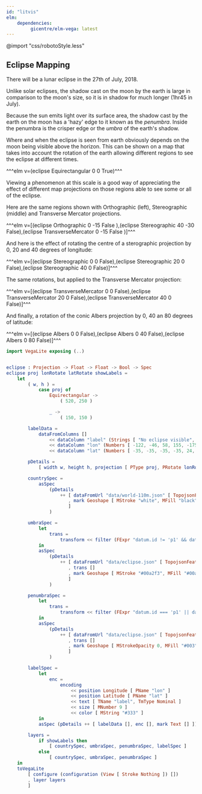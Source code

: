 ```yaml
---
id: "litvis"
elm:
    dependencies:
         gicentre/elm-vega: latest
---
```


@import "css/robotoStyle.less"

## Eclipse Mapping

There will be a lunar eclipse in the 27th of July, 2018.

Unlike solar eclipses, the shadow cast on the moon by the earth is large in comparison to the moon's size, so it is in shadow for much longer (1hr45 in July).

Because the sun emits light over its surface area, the shadow cast by the earth on the moon has a 'hazy' edge to it known as the _penumbra_.
Inside the penumbra is the crisper edge or the _umbra_ of the earth's shadow.

Where and when the eclipse is seen from earth obviously depends on the moon being visible above the horizon.
This can be shown on a map that takes into account the rotation of the earth allowing different regions to see the eclipse at different times.

^^^elm v=(eclipse Equirectangular 0 0 True)^^^

Viewing a phenomenon at this scale is a good way of appreciating the effect of different map projections on those regions able to see some or all of the eclipse.

Here are the same regions shown with Orthographic (left), Stereographic (middle) and Transverse Mercator projections.

^^^elm v=[(eclipse Orthographic 0 -15 False ),(eclipse Stereographic 40 -30 False),(eclipse TransverseMercator 0 -15 False )]^^^

And here is the effect of rotating the centre of a sterographic projection by 0, 20 and 40 degrees of longitude:

^^^elm v=[(eclipse Stereographic 0 0 False),(eclipse Stereographic 20 0 False),(eclipse Stereographic 40 0 False)]^^^

The same rotations, but applied to the Transverse Mercator projection:

^^^elm v=[(eclipse TransverseMercator 0 0 False),(eclipse TransverseMercator 20 0 False),(eclipse TransverseMercator 40 0 False)]^^^

And finally, a rotation of the conic Albers projection by 0, 40 an 80 degrees of latitude:

^^^elm v=[(eclipse Albers 0 0 False),(eclipse Albers 0 40 False),(eclipse Albers 0 80 False)]^^^

```elm {l=hidden}
import VegaLite exposing (..)


eclipse : Projection -> Float -> Float -> Bool -> Spec
eclipse proj lonRotate latRotate showLabels =
    let
        ( w, h ) =
            case proj of
                Equirectangular ->
                    ( 520, 250 )

                _ ->
                    ( 150, 150 )

        labelData =
            dataFromColumns []
                << dataColumn "label" (Strings [ "No eclipse visible", "Eclipse at moonrise", "All eclipse visible", "Eclipse at moonset", "p1", "p4", "u4", "u3", "u2", "u1", "p1", "p4", "u4", "u3", "u2", "u1" ])
                << dataColumn "lon" (Numbers [ -122, -46, 58, 155, -175, -70, -52, -33, -10, 8, 25, 90, 108, 126, 149, 167 ])
                << dataColumn "lat" (Numbers [ -35, -35, -35, -35, 24, 24, 24, 24, 24, 24, 24, 24, 24, 24, 24, 24 ])

        pDetails =
            [ width w, height h, projection [ PType proj, PRotate lonRotate latRotate 0 ] ]

        countrySpec =
            asSpec
                (pDetails
                    ++ [ dataFromUrl "data/world-110m.json" [ TopojsonFeature "countries1" ]
                       , mark Geoshape [ MStroke "white", MFill "black", MStrokeWidth 0.1, MFillOpacity 0.1 ]
                       ]
                )

        umbraSpec =
            let
                trans =
                    transform << filter (FExpr "datum.id != 'p1' && datum.id != 'p4'")
            in
            asSpec
                (pDetails
                    ++ [ dataFromUrl "data/eclipse.json" [ TopojsonFeature "eclipse" ]
                       , trans []
                       , mark Geoshape [ MStroke "#00a2f3", MFill "#00a2f3", MFillOpacity 0.1 ]
                       ]
                )

        penumbraSpec =
            let
                trans =
                    transform << filter (FExpr "datum.id === 'p1' || datum.id == 'p4'")
            in
            asSpec
                (pDetails
                    ++ [ dataFromUrl "data/eclipse.json" [ TopojsonFeature "eclipse" ]
                       , trans []
                       , mark Geoshape [ MStrokeOpacity 0, MFill "#003", MFillOpacity 0.1 ]
                       ]
                )

        labelSpec =
            let
                enc =
                    encoding
                        << position Longitude [ PName "lon" ]
                        << position Latitude [ PName "lat" ]
                        << text [ TName "label", TmType Nominal ]
                        << size [ MNumber 9 ]
                        << color [ MString "#333" ]
            in
            asSpec (pDetails ++ [ labelData [], enc [], mark Text [] ])

        layers =
            if showLabels then
                [ countrySpec, umbraSpec, penumbraSpec, labelSpec ]
            else
                [ countrySpec, umbraSpec, penumbraSpec ]
    in
    toVegaLite
        [ configure (configuration (View [ Stroke Nothing ]) [])
        , layer layers
        ]
```
